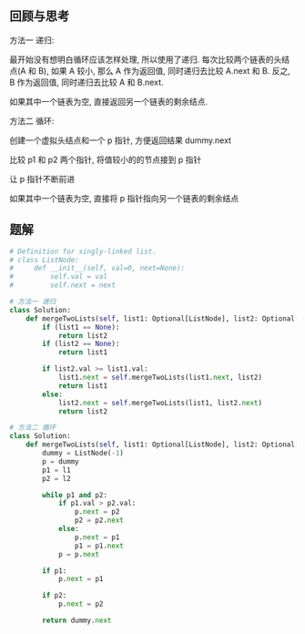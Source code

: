## 回顾与思考

方法一 递归:

最开始没有想明白循环应该怎样处理, 所以使用了递归. 每次比较两个链表的头结点(A 和 B), 如果 A 较小, 那么 A 作为返回值, 同时递归去比较 A.next 和 B. 反之, B 作为返回值, 同时递归去比较 A 和 B.next.

如果其中一个链表为空, 直接返回另一个链表的剩余结点.

方法二 循环:

创建一个虚拟头结点和一个 p 指针, 方便返回结果 dummy.next

比较 p1 和 p2 两个指针, 将值较小的的节点接到 p 指针

让 p 指针不断前进

如果其中一个链表为空, 直接将 p 指针指向另一个链表的剩余结点

## 题解

```python
# Definition for singly-linked list.
# class ListNode:
#     def __init__(self, val=0, next=None):
#         self.val = val
#         self.next = next

# 方法一 递归
class Solution:
    def mergeTwoLists(self, list1: Optional[ListNode], list2: Optional[ListNode]) -> Optional[ListNode]:
        if (list1 == None):
            return list2
        if (list2 == None):
            return list1

        if list2.val >= list1.val:
            list1.next = self.mergeTwoLists(list1.next, list2)
            return list1
        else:
            list2.next = self.mergeTwoLists(list1, list2.next)
            return list2

# 方法二 循环
class Solution:
    def mergeTwoLists(self, list1: Optional[ListNode], list2: Optional[ListNode]) -> Optional[ListNode]:
        dummy = ListNode(-1)
        p = dummy
        p1 = l1
        p2 = l2

        while p1 and p2:
            if p1.val > p2.val:
                p.next = p2
                p2 = p2.next
            else:
                p.next = p1
                p1 = p1.next
            p = p.next

        if p1:
            p.next = p1

        if p2:
            p.next = p2

        return dummy.next
```
